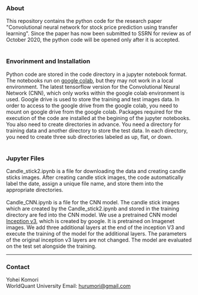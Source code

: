 <html>
<h3> About</h3>
This repository contains the python code for the research paper "Convolutional neural network for stock price prediction using transfer learning". Since the paper has now been submitted to SSRN for review as of October 2020, the python code will be opened only after it is accepted.

<br>
<br>
<h3> Envorinment and Installation</h3>
Python code are stored in the code directory in a jupyter notebook format. The notebooks run on <a href="https://colab.research.google.com/notebooks/intro.ipynb">google colab</a>, 
but they may not work in a local environment. The latest tensorflow version for the Convolutional Neural Network (CNN), which only works within the google colab environment is used.   
Google drive is used to store the training and test images data. In order to access to the google drive from the google colab, you need to mount on google drive from the google colab. 
Packages required for the execution of the code are installed at the begining of the jupyter notebooks. You also need to create directories in advance. 
You need a directory for training data and another directory to store the test data. In each directory, you need to create three sub directories labeled as up, flat, or down.

<br>
<br>
<h3> Jupyter Files </h3>
Candle_stick2.ipynb is a file for downloading the data and creating candle sticks images. After creating candle stick images, the code automatically label the date, assign a unique file name, 
and store them into the appropriate directories.
<br><br>
Candle_CNN.ipynb is a file for the CNN model. The candle stick images which are created by the Candle_stick2.ipynb and stored in the training directory are fed into the CNN model. 
We use a pretrained CNN model <a href="https://github.com/tensorflow/models/tree/master/research/inception">Inception v3</a>, which is created by google. It is pretrained on Imagenet images. We add three additional layers at the end of the inception V3 and execute the training of the model for the additional layers. The parameters of the original inception v3 layers are not changed.
The model are evaluated on the test set alongside the training.

<br>
<hr>
<h3>Contact</h3>

Yohei Komori <br>
WorldQuant University
Email: hurumori@gmail.com
</html>

